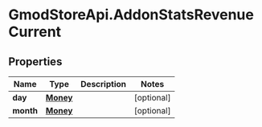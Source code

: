 # GmodStoreApi.AddonStatsRevenueCurrent

## Properties

Name | Type | Description | Notes
------------ | ------------- | ------------- | -------------
**day** | [**Money**](Money.md) |  | [optional] 
**month** | [**Money**](Money.md) |  | [optional] 


